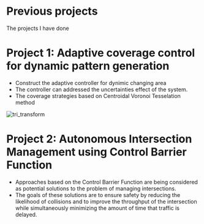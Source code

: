 # Previous projects
The projects I have done

# Project 1: Adaptive coverage control for dynamic pattern generation
* Construct the adaptive controller for dynimic changing area
* The controller can addressed the uncertainties effect of the system.
* The coverage strategies based on Centroidal Voronoi Tesselation method

![tri_transform](https://user-images.githubusercontent.com/76491592/182322998-38de2c6f-de81-466c-ae64-e6788e5e8c39.gif)

# Project 2: Autonomous Intersection Management using Control Barrier Function
* Approaches based on the Control Barrier Function are being considered as potential solutions to the problem of managing intersections. 
* The goals of these solutions are to ensure safety by reducing the likelihood of collisions and to improve the throughput of the intersection while simultaneously minimizing the amount of time that traffic is delayed.

